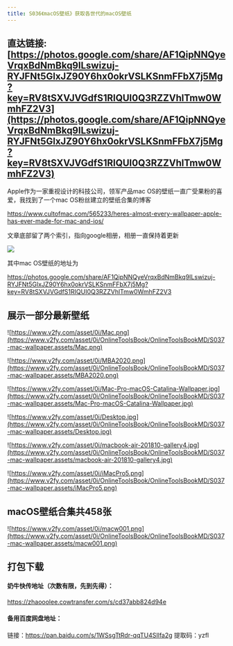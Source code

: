 ```yaml
---
title: S036《macOS壁纸》获取各世代的macOS壁纸
---
```




## 直达链接: [https://photos.google.com/share/AF1QipNNQyeVrqxBdNmBkq9ILswizuj-RYJFNt5GlxJZ90Y6hx0okrVSLKSnmFFbX7j5Mg?key=RV8tSXVJVGdfS1RIQUI0Q3RZZVhlTmw0WmhFZ2V3](https://photos.google.com/share/AF1QipNNQyeVrqxBdNmBkq9ILswizuj-RYJFNt5GlxJZ90Y6hx0okrVSLKSnmFFbX7j5Mg?key=RV8tSXVJVGdfS1RIQUI0Q3RZZVhlTmw0WmhFZ2V3)



Apple作为一家重视设计的科技公司，领军产品mac OS的壁纸一直广受果粉的喜爱，我找到了一个mac OS粉丝建立的壁纸合集的博客

https://www.cultofmac.com/565233/heres-almost-every-wallpaper-apple-has-ever-made-for-mac-and-ios/

文章底部留了两个索引，指向google相册，相册一直保持着更新

![](https://www.v2fy.com/asset/0i/OnlineToolsBook/OnlineToolsBookMD/S037-mac-wallpaper.assets/macios.png)



其中mac OS壁纸的地址为



https://photos.google.com/share/AF1QipNNQyeVrqxBdNmBkq9ILswizuj-RYJFNt5GlxJZ90Y6hx0okrVSLKSnmFFbX7j5Mg?key=RV8tSXVJVGdfS1RIQUI0Q3RZZVhlTmw0WmhFZ2V3



## 展示一部分最新壁纸



![https://www.v2fy.com/asset/0i/Mac.png](https://www.v2fy.com/asset/0i/OnlineToolsBook/OnlineToolsBookMD/S037-mac-wallpaper.assets/Mac.png)





![https://www.v2fy.com/asset/0i/MBA2020.png](https://www.v2fy.com/asset/0i/OnlineToolsBook/OnlineToolsBookMD/S037-mac-wallpaper.assets/MBA2020.png)





![https://www.v2fy.com/asset/0i/Mac-Pro-macOS-Catalina-Wallpaper.jpg](https://www.v2fy.com/asset/0i/OnlineToolsBook/OnlineToolsBookMD/S037-mac-wallpaper.assets/Mac-Pro-macOS-Catalina-Wallpaper.jpg)





![https://www.v2fy.com/asset/0i/Desktop.jpg](https://www.v2fy.com/asset/0i/OnlineToolsBook/OnlineToolsBookMD/S037-mac-wallpaper.assets/Desktop.jpg)





![https://www.v2fy.com/asset/0i/macbook-air-201810-gallery4.jpg](https://www.v2fy.com/asset/0i/OnlineToolsBook/OnlineToolsBookMD/S037-mac-wallpaper.assets/macbook-air-201810-gallery4.jpg)





![https://www.v2fy.com/asset/0i/iMacPro5.png](https://www.v2fy.com/asset/0i/OnlineToolsBook/OnlineToolsBookMD/S037-mac-wallpaper.assets/iMacPro5.png)





## macOS壁纸合集共458张



![https://www.v2fy.com/asset/0i/macw001.png](https://www.v2fy.com/asset/0i/OnlineToolsBook/OnlineToolsBookMD/S037-mac-wallpaper.assets/macw001.png)



## 打包下载

####  奶牛快传地址（次数有限，先到先得）：

https://zhaooolee.cowtransfer.com/s/cd37abb824d94e

#### 备用百度网盘地址：

链接：https://pan.baidu.com/s/1WSsgTtRdr-qqTU4SIlfa2g   提取码：yzfl